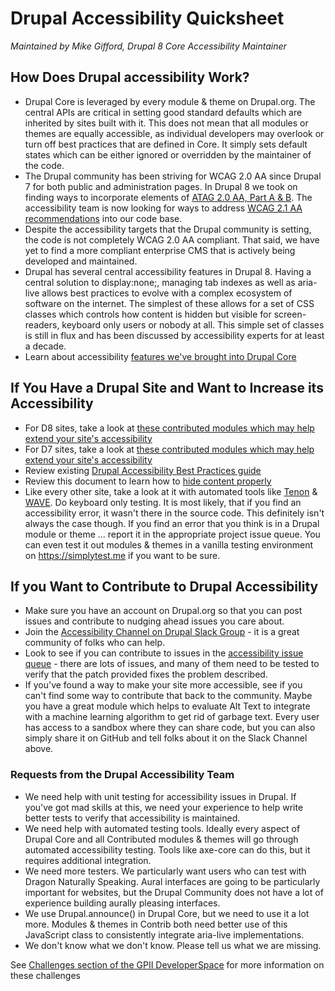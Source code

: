 
# Drupal Accessibility Quicksheet #

*Maintained by Mike Gifford,  Drupal 8 Core Accessibility Maintainer*

## How Does Drupal accessibility Work?
- Drupal Core is leveraged by every module & theme on Drupal.org. The central APIs are critical in setting good standard defaults which are inherited by sites built with it. This does not mean that all modules or themes are equally accessible, as individual developers may overlook or turn off best practices that are defined in Core. It simply sets default states which can be either ignored or overridden by the maintainer of the code. 
- The Drupal community has been striving for WCAG 2.0 AA since Drupal 7 for both public and administration pages. In Drupal 8 we took on finding ways to incorporate elements of [ATAG 2.0 AA, Part A & B](https://www.drupal.org/project/issues/search?issue_tags=atag). The accessibility team is now looking for ways to address [WCAG 2.1 AA recommendations](https://www.drupal.org/project/issues/search?issue_tags=wcag21) into our code base. 
- Despite the accessibility targets that the Drupal community is setting, the code is not completely WCAG 2.0 AA compliant. That said, we have yet to find a more compliant enterprise CMS that is actively being developed and maintained. 
- Drupal has several central accessibility features in Drupal 8. Having a central solution to display:none;, managing tab indexes as well as aria-live allows best practices to evolve with a complex ecosystem of software on the internet. The simplest of these allows for a set of CSS classes which controls how content is hidden but visible for screen-readers, keyboard only users or nobody at all. This simple set of classes is still in flux and has been discussed by accessibility experts for at least a decade. 
- Learn about accessibility [features we've brought into Drupal Core](https://www.drupal.org/about/features/accessibility)

## If You Have a Drupal Site and Want to Increase its Accessibility
- For D8 sites, take a look at [these contributed modules which may help extend your site's accessibility](https://www.drupal.org/node/2913360) 
- For D7 sites, take a look at [these contributed modules which may help extend your site's accessibility](https://www.drupal.org/node/394252) 
- Review existing [Drupal Accessibility Best Practices guide](https://www.drupal.org/docs/7/accessibility/tools-and-best-practices)
- Review this document to learn how to [hide content properly](https://www.drupal.org/docs/8/accessibility/hide-content-properly)
- Like every other site, take a look at it with automated tools like [Tenon](https://tenon.io/) & [WAVE](http://wave.webaim.org/). Do keyboard only testing. It is most likely, that if you find an accessibility error, it wasn't there in the source code. This definitely isn't always the case though. If you find an error that you think is in a Drupal module or theme ... report it in the appropriate project issue queue. 
You can even test it out modules & themes in a vanilla testing environment on https://simplytest.me if you want to be sure. 

## If you Want to Contribute to Drupal Accessibility
- Make sure you have an account on Drupal.org so that you can post issues and contribute to nudging ahead issues you care about.
- Join the [Accessibility Channel on Drupal Slack Group](https://www.drupal.org/slack) - it is a great community of folks who can help.
- Look to see if you can contribute to issues in the [accessibility issue queue](https://www.drupal.org/project/issues/search?issue_tags=accessibility) - there are lots of issues, and many of them need to be tested to verify that the patch provided fixes the problem described. 
- If you've found a way to make your site more accessible, see if you can't find some way to contribute that back to the community. Maybe you have a great module which helps to evaluate Alt Text to integrate with a machine learning algorithm to get rid of garbage text. Every user has access to a sandbox where they can share code, but you can also simply share it on GitHub and tell folks about it on the Slack Channel above. 

### Requests from the Drupal Accessibility Team ###
- We need help with unit testing for accessibility issues in Drupal. If you've got mad skills at this, we need your experience to help write better tests to verify that accessibility is maintained.
- We need help with automated testing tools. Ideally every aspect of Drupal Core and all Contributed modules & themes will go through automated accessibility testing. Tools like axe-core can do this, but it requires additional integration.
- We need more testers. We particularly want users who can test with Dragon Naturally Speaking. Aural interfaces are going to be particularly important for websites, but the Drupal Community does not have a lot of experience building aurally pleasing interfaces. 
- We use Drupal.announce() in Drupal Core, but we need to use it a lot more. Modules & themes in Contrib both need better use of this JavaScript class to consistently integrate aria-live implementations. 
- We don't know what we don't know. Please tell us what we are missing.

See [Challenges section of the GPII DeveloperSpace](https://ds.gpii.net/challenges) for more information on these challenges
